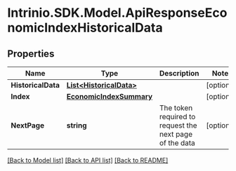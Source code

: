 # Intrinio.SDK.Model.ApiResponseEconomicIndexHistoricalData
## Properties

Name | Type | Description | Notes
------------ | ------------- | ------------- | -------------
**HistoricalData** | [**List&lt;HistoricalData&gt;**](HistoricalData.md) |  | [optional] 
**Index** | [**EconomicIndexSummary**](EconomicIndexSummary.md) |  | [optional] 
**NextPage** | **string** | The token required to request the next page of the data | [optional] 

[[Back to Model list]](../README.md#documentation-for-models) [[Back to API list]](../README.md#documentation-for-api-endpoints) [[Back to README]](../README.md)

